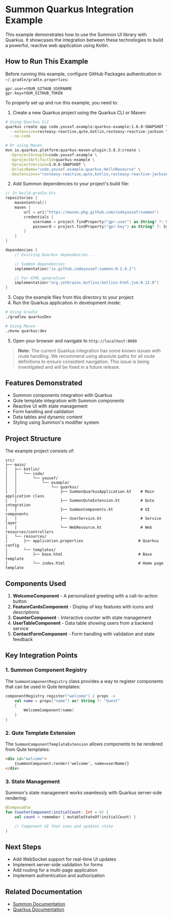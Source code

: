 # Summon Quarkus Integration Example

This example demonstrates how to use the Summon UI library with Quarkus. It showcases the integration between these technologies to build a powerful, reactive web application using Kotlin.

## How to Run This Example

Before running this example, configure GitHub Packages authentication in `~/.gradle/gradle.properties`:

```properties
gpr.user=YOUR_GITHUB_USERNAME
gpr.key=YOUR_GITHUB_TOKEN
```

To properly set up and run this example, you need to:

1. Create a new Quarkus project using the Quarkus CLI or Maven:

```bash
# Using Quarkus CLI
quarkus create app code.yousef.example:quarkus-example:1.0.0-SNAPSHOT \
  --extension=resteasy-reactive,qute,kotlin,resteasy-reactive-jackson \
  --no-code

# Or using Maven
mvn io.quarkus.platform:quarkus-maven-plugin:3.8.3:create \
  -DprojectGroupId=code.yousef.example \
  -DprojectArtifactId=quarkus-example \
  -DprojectVersion=1.0.0-SNAPSHOT \
  -DclassName="code.yousef.example.quarkus.HelloResource" \
  -Dextensions="resteasy-reactive,qute,kotlin,resteasy-reactive-jackson"
```

2. Add Summon dependencies to your project's build file:

```kotlin
// In build.gradle.kts
repositories {
    mavenCentral()
    maven {
        url = uri("https://maven.pkg.github.com/codeyousef/summon")
        credentials {
            username = project.findProperty("gpr.user") as String? ?: System.getenv("GITHUB_ACTOR")
            password = project.findProperty("gpr.key") as String? ?: System.getenv("GITHUB_TOKEN")
        }
    }
}

dependencies {
    // Existing Quarkus dependencies...

    // Summon dependencies
    implementation("io.github.codeyousef:summon:0.2.9.1")

    // For HTML generation
    implementation("org.jetbrains.kotlinx:kotlinx-html-jvm:0.12.0")
}
```

3. Copy the example files from this directory to your project
4. Run the Quarkus application in development mode:

```bash
# Using Gradle
./gradlew quarkusDev

# Using Maven
./mvnw quarkus:dev
```

5. Open your browser and navigate to `http://localhost:8080`

> **Note:** The current Quarkus integration has some known issues with route handling. We recommend using absolute paths for all route definitions to ensure consistent navigation. This issue is being investigated and will be fixed in a future release.

## Features Demonstrated

- Summon components integration with Quarkus
- Qute template integration with Summon components
- Reactive UI with state management
- Form handling and validation
- Data tables and dynamic content
- Styling using Summon's modifier system

## Project Structure

The example project consists of:

```
src/
├── main/
│   ├── kotlin/
│   │   └── code/
│   │       └── yousef/
│   │           └── example/
│   │               └── quarkus/
│   │                   ├── SummonQuarkusApplication.kt    # Main application class
│   │                   ├── SummonQuteExtension.kt         # Qute integration
│   │                   ├── SummonComponents.kt            # UI components
│   │                   ├── UserService.kt                 # Service layer
│   │                   └── WebResource.kt                 # Web resources/controllers
│   └── resources/
│       ├── application.properties                        # Quarkus config
│       └── templates/
│           ├── base.html                                 # Base template
│           └── index.html                                # Home page template
```

## Components Used

1. **WelcomeComponent** - A personalized greeting with a call-to-action button
2. **FeatureCardsComponent** - Display of key features with icons and descriptions
3. **CounterComponent** - Interactive counter with state management
4. **UserTableComponent** - Data table showing users from a backend service
5. **ContactFormComponent** - Form handling with validation and state feedback

## Key Integration Points

### 1. Summon Component Registry

The `SummonComponentRegistry` class provides a way to register components that can be used in Qute templates:

```kotlin
componentRegistry.register("welcome") { props ->
    val name = props["name"] as? String ?: "Guest"
    {
        WelcomeComponent(name)
    }
}
```

### 2. Qute Template Extension

The `SummonComponentTemplateExtension` allows components to be rendered from Qute templates:

```html
<div id="welcome">
    {summonComponent:render('welcome', name=userName)}
</div>
```

### 3. State Management

Summon's state management works seamlessly with Quarkus server-side rendering:

```kotlin
@Composable
fun CounterComponent(initialCount: Int = 0) {
    val count = remember { mutableStateOf(initialCount) }

    // Component UI that uses and updates state
}
```

## Next Steps

- Add WebSocket support for real-time UI updates
- Implement server-side validation for forms
- Add routing for a multi-page application
- Implement authentication and authorization

## Related Documentation

- [Summon Documentation](../../README.md)
- [Quarkus Documentation](https://quarkus.io/guides/) 
